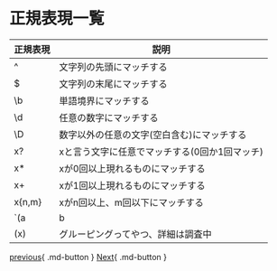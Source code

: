 # 正規表現一覧

|正規表現|説明|
|----|----|
|^|文字列の先頭にマッチする|
|$|文字列の末尾にマッチする|
|\b|単語境界にマッチする|
|\d|任意の数字にマッチする|
|\D|数字以外の任意の文字(空白含む)にマッチする|
|x?|xと言う文字に任意でマッチする(0回か1回マッチ)|
|x*|xが0回以上現れるものにマッチする|
|x+|xが1回以上現れるものにマッチする|
|x{n,m}|xがn回以上、m回以下にマッチする|
|`(a|b|c)`|a, b, cのどれか一つにマッチする|
|(x)|グルーピングってやつ、詳細は調査中|


[previous](./index.md){ .md-button }
[Next](./1_2.md){ .md-button }
